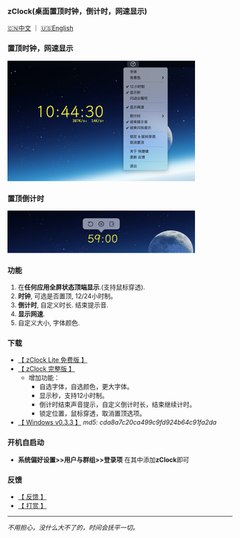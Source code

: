 
### zClock(桌面置顶时钟，倒计时，网速显示) 
[🇨🇳中文](./index.html)  ｜ [🇺🇸English](./en.html)

### 置顶时钟，网速显示
<img width="420" height="270" src="res/yulan-cn.jpg"/>

### 置顶倒计时
<img width="420" height="95" src="res/countdown.jpg"/>

### 功能
1. 在**任何应用全屏状态顶端显示**.(支持鼠标穿透).
2. **时钟**, 可选是否置顶, 12/24小时制。
3. **倒计时**, 自定义时长. 结束提示音.
4. **显示网速**.
5. 自定义大小, 字体颜色.

### 下载
* [【 zClock Lite 免费版 】](https://apps.apple.com/cn/app/zclock-lite/id1489475245)
* [【 zClock 完整版 】](https://apps.apple.com/cn/app/zclock/id1478540997)
   * 增加功能： 
       * 自选字体，自选颜色，更大字体。
       * 显示秒，支持12小时制。
       * 倒计时结束声音提示，自定义倒计时长，结束继续计时。
       * 锁定位置，鼠标穿透，取消置顶选项。
* [【 Windows v0.3.3 】](https://zclock.oss-cn-shenzhen.aliyuncs.com/win/0.3.3/zClock-v0.3.3.zip) *md5:  cda8a7c20ca499c9fd924b64c91fa2da*

### 开机自启动
* **系统偏好设置>>用户与群组>>登录项** 在其中添加**zClock**即可

### 反馈   
* [ 【 反馈 】 ](https://support.qq.com/product/72603)  
* [ 【 打赏 】 ](https://zclock.oss-cn-shenzhen.aliyuncs.com/reward.png) 

---
*不用担心，没什么大不了的，时间会抚平一切。*
